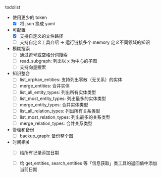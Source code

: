 todolist

- 使用更少的 token
  - [x] 将 json 换成 yaml

- 可配置
  - [x] 支持自定义的文件路径
  - [ ] 支持自定义工具介绍 -> 运行链接多个 memory 定义不同领域的知识

- 模糊搜索
  - [ ] 通过逗号或空格分词搜索
  - [ ] read_subgraph: 列出以 x 为中心的子图
  - [ ] 支持向量搜索

- 知识整合
  - [ ] list_orphan_entities: 支持列出零散（无关系）的实体
  - [ ] merge_entities: 合并实体
  - [ ] list_all_entity_types: 列出所有实体类型
  - [ ] list_most_entity_types: 列出最多的实体类型
  - [ ] merge_entity_types: 合并实体类型
  - [ ] list_all_relation_types: 列出所有关系类型
  - [ ] list_most_relation_types: 列出最多的关系类型
  - [ ] merge_relation_types: 合并关系类型

- 管理和备份
  - [ ] backup_graph: 备份整个图

- 时间相关
  - [ ] 给所有记录添加日期
  - [ ] 给 get_entities, search_entities 等「信息获取」类工具的返回值中添加当前日期

